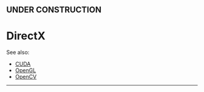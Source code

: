 

## UNDER CONSTRUCTION

# DirectX

See also:

- [CUDA](CUDA.md)
- [OpenGL](OpenGL.md)
- [OpenCV](OpenCV.md)

---


